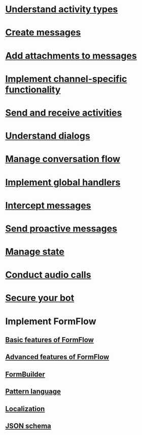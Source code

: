 # [Understand activity types](~/dotnet/activities.md)
# [Create messages](~/dotnet/create-messages.md)
# [Add attachments to messages](~/dotnet/add-attachments.md)
# [Implement channel-specific functionality](~/dotnet/channeldata.md)
# [Send and receive activities](~/dotnet/connector.md)
# [Understand dialogs](~/dotnet/dialogs.md)
# [Manage conversation flow](~/dotnet/manage-conversation-flow.md)
# [Implement global handlers](~/dotnet/global-handlers.md)
# [Intercept messages](~/dotnet/middleware.md)
# [Send proactive messages](~/dotnet/proactive-messages.md)
# [Manage state](~/dotnet/state.md)
# [Conduct audio calls](~/dotnet/audio-calls.md)
# [Secure your bot](~/dotnet/security2.md)
# Implement FormFlow
## [Basic features of FormFlow](~/dotnet/formflow.md)
## [Advanced features of FormFlow](~/dotnet/formflow-advanced.md)
## [FormBuilder](~/dotnet/formflow-formbuilder.md)
## [Pattern language](~/dotnet/formflow-pattern-language.md)
## [Localization](~/dotnet/formflow-localize.md)
## [JSON schema](~/dotnet/formflow-json-schema.md)